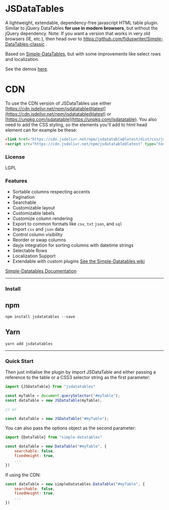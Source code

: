 # JSDataTables

A lightweight, extendable, dependency-free javascript HTML table plugin. Similar to jQuery DataTables **for use in modern browsers**, but without the jQuery dependency. Note: If you want a version that works in very old browsers (IE, etc.), then head over to https://github.com/fiduswriter/Simple-DataTables-classic .

Based on [Simple-DataTables](https://github.com/fiduswriter/Simple-DataTables), but with some improvements like select rows and localization.

See the demos [here](https://fiduswriter.github.io/Simple-DataTables/).

# CDN

To use the CDN version of JSDataTables use either [https://cdn.jsdelivr.net/npm/jsdatatable@latest](https://cdn.jsdelivr.net/npm/jsdatatable@latest) or [https://unpkg.com/jsdatatable](https://unpkg.com/jsdatatable). You also need to add the CSS styling, so the elements you'll add to html head element can for example be these:

```html
<link href="https://cdn.jsdelivr.net/npm/jsdatatable@latest/dist/css/jsdatatable.css" rel="stylesheet" type="text/css">
<script src="https://cdn.jsdelivr.net/npm/jsdatatable@latest" type="text/javascript"></script>
```



### License

LGPL

### Features

* Sortable columns respecting accents
* Pagination
* Searchable
* Customizable layout
* Customizable labels
* Customize column rendering
* Export to common formats like `csv`, `txt` `json`, and `sql`
* Import `csv` and `json` data
* Control column visibility
* Reorder or swap columns
* dayjs integration for sorting columns with datetime strings
* Selectable Rows
* Localization Support
* Extendable with custom plugins [See the Simple-Datatables wiki](https://github.com/fiduswriter/Simple-DataTables/wiki/Plugins)


[Simple-Datatables Documentation](https://github.com/fiduswriter/Simple-DataTables/wiki)


---

### Install

## npm
```
npm install jsdatatables --save
```
## Yarn
```
yarn add jsdatatables
```

---

### Quick Start

Then just initialise the plugin by import JSDataTable and either passing a reference to the table or a CSS3 selector string as the first parameter:

```javascript
import {JSDataTable} from "jsdatatables"

const myTable = document.querySelector("#myTable");
const dataTable = new JSDataTable(myTable);

// or

const dataTable = new JSDataTable("#myTable");

```

You can also pass the options object as the second parameter:

```javascript
import {DataTable} from "simple-datatables"

const dataTable = new DataTable("#myTable", {
	searchable: false,
	fixedHeight: true,
	...
})
```

If using the CDN:

```javascript
const dataTable = new simpleDatatables.DataTable("#myTable", {
	searchable: false,
	fixedHeight: true,
	...
})
```

